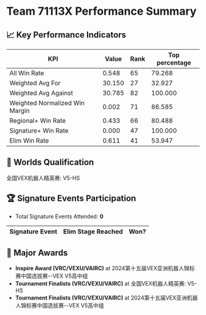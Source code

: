 # Team 71113X Performance Summary

## 📈 Key Performance Indicators
| KPI | Value | Rank | Top percentage |
| --- | ----- | ---- | ----- |
| All Win Rate | 0.548 | 65 | 79.268 |
| Weighted Avg For | 30.150 | 27 | 32.927 |
| Weighted Avg Against | 30.785 | 82 | 100.000 |
| Weighted Normalized Win Margin | 0.002 | 71 | 86.585 |
| Regional+ Win Rate | 0.433 | 66 | 80.488 |
| Signature+ Win Rate | 0.000 | 47 | 100.000 |
| Elim Win Rate | 0.611 | 41 | 53.947 |


## 🎯 Worlds Qualification
全国VEX机器人精英赛: V5-HS

## 🏆 Signature Events Participation
- Total Signature Events Attended: **0**

| Signature Event | Elim Stage Reached | Won? |
|:----------------|:-------------------|:----|


## 🥇 Major Awards
- **Inspire Award (VRC/VEXU/VAIRC)** at 2024第十五届VEX亚洲机器人锦标赛中国选拔赛--VEX V5高中组
- **Tournament Finalists (VRC/VEXU/VAIRC)** at 全国VEX机器人精英赛: V5-HS
- **Tournament Finalists (VRC/VEXU/VAIRC)** at 2024第十五届VEX亚洲机器人锦标赛中国选拔赛--VEX V5高中组

